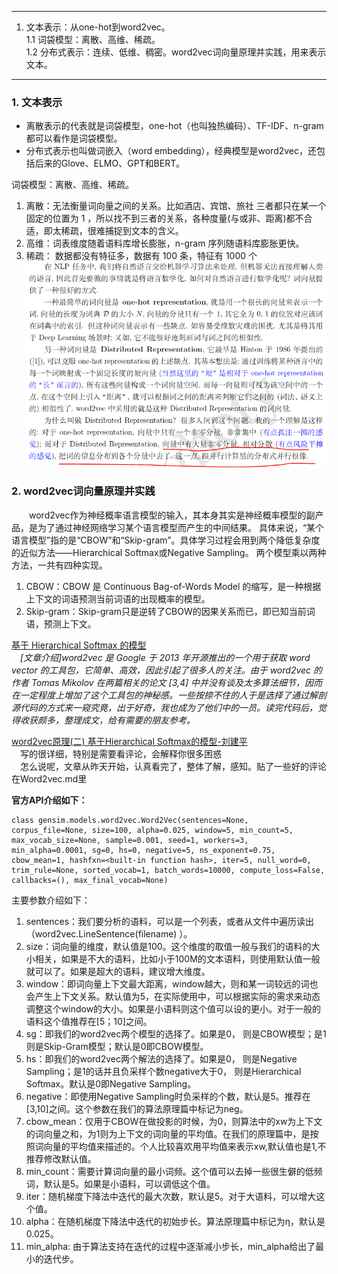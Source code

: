 ****
1. 文本表示：从one-hot到word2vec。   
1.1 词袋模型：离散、高维、稀疏。   
1.2 分布式表示：连续、低维、稠密。word2vec词向量原理并实践，用来表示文本。   
****    
### 1. 文本表示   
* 离散表示的代表就是词袋模型，one-hot（也叫独热编码）、TF-IDF、n-gram都可以看作是词袋模型。   
* 分布式表示也叫做词嵌入（word embedding），经典模型是word2vec，还包括后来的Glove、ELMO、GPT和BERT。   
  
词袋模型：离散、高维、稀疏。    
1. 离散：无法衡量词向量之间的关系。比如酒店、宾馆、旅社 三者都只在某一个固定的位置为 1 ，所以找不到三者的关系，各种度量(与或非、距离)都不合适，即太稀疏，很难捕捉到文本的含义。   
2. 高维：词表维度随着语料库增长膨胀，n-gram 序列随语料库膨胀更快。   
3. 稀疏： 数据都没有特征多，数据有 100 条，特征有 1000 个   
![词向量](./images/词向量.png)   
### 2. word2vec词向量原理并实践   
&emsp;&emsp;word2vec作为神经概率语言模型的输入，其本身其实是神经概率模型的副产品，是为了通过神经网络学习某个语言模型而产生的中间结果。
具体来说，“某个语言模型”指的是“CBOW”和“Skip-gram”。具体学习过程会用到两个降低复杂度的近似方法——Hierarchical Softmax或Negative Sampling。
两个模型乘以两种方法，一共有四种实现。   
1. CBOW：CBOW 是 Continuous Bag-of-Words Model 的缩写，是一种根据上下文的词语预测当前词语的出现概率的模型。
2. Skip-gram：Skip-gram只是逆转了CBOW的因果关系而已，即已知当前词语，预测上下文。     

[基于 Hierarchical Softmax 的模型](https://blog.csdn.net/itplus/article/details/37969817)   
&emsp;*[文章介绍]word2vec 是 Google 于 2013 年开源推出的一个用于获取 word vector 的工具包，它简单、高效，因此引起了很多人的关注。由于 word2vec 的作者 Tomas Mikolov 在两篇相关的论文 [3,4] 中并没有谈及太多算法细节，因而在一定程度上增加了这个工具包的神秘感。一些按捺不住的人于是选择了通过解剖源代码的方式来一窥究竟，出于好奇，我也成为了他们中的一员。读完代码后，觉得收获颇多，整理成文，给有需要的朋友参考。*     
   
[word2vec原理(二) 基于Hierarchical Softmax的模型-刘建平](http://www.cnblogs.com/pinard/p/7243513.html#!comments)   
&emsp;写的很详细，特别是需要看评论，会解释你很多困惑   
&emsp;怎么说呢，文章从昨天开始，认真看完了，整体了解，感知。贴了一些好的评论在Word2vec.md里    

**官方API介绍如下：**  
```
class gensim.models.word2vec.Word2Vec(sentences=None, corpus_file=None, size=100, alpha=0.025, window=5, min_count=5, max_vocab_size=None, sample=0.001, seed=1, workers=3, min_alpha=0.0001, sg=0, hs=0, negative=5, ns_exponent=0.75, cbow_mean=1, hashfxn=<built-in function hash>, iter=5, null_word=0, trim_rule=None, sorted_vocab=1, batch_words=10000, compute_loss=False, callbacks=(), max_final_vocab=None)
```
主要参数介绍如下：   
1. sentences：我们要分析的语料，可以是一个列表，或者从文件中遍历读出（word2vec.LineSentence(filename) ）。   
2. size：词向量的维度，默认值是100。这个维度的取值一般与我们的语料的大小相关，如果是不大的语料，比如小于100M的文本语料，则使用默认值一般就可以了。如果是超大的语料，建议增大维度。    
3. window：即词向量上下文最大距离，window越大，则和某一词较远的词也会产生上下文关系。默认值为5，在实际使用中，可以根据实际的需求来动态调整这个window的大小。如果是小语料则这个值可以设的更小。对于一般的语料这个值推荐在[5；10]之间。    
4. sg：即我们的word2vec两个模型的选择了。如果是0， 则是CBOW模型；是1则是Skip-Gram模型；默认是0即CBOW模型。    
5. hs：即我们的word2vec两个解法的选择了。如果是0， 则是Negative Sampling；是1的话并且负采样个数negative大于0， 则是Hierarchical Softmax。默认是0即Negative Sampling。    
6. negative：即使用Negative Sampling时负采样的个数，默认是5。推荐在[3,10]之间。这个参数在我们的算法原理篇中标记为neg。   
7. cbow_mean：仅用于CBOW在做投影的时候，为0，则算法中的xw为上下文的词向量之和，为1则为上下文的词向量的平均值。在我们的原理篇中，是按照词向量的平均值来描述的。个人比较喜欢用平均值来表示xw,默认值也是1,不推荐修改默认值。   
8. min_count：需要计算词向量的最小词频。这个值可以去掉一些很生僻的低频词，默认是5。如果是小语料，可以调低这个值。   
9. iter：随机梯度下降法中迭代的最大次数，默认是5。对于大语料，可以增大这个值。   
10. alpha：在随机梯度下降法中迭代的初始步长。算法原理篇中标记为η，默认是0.025。   
11. min_alpha: 由于算法支持在迭代的过程中逐渐减小步长，min_alpha给出了最小的迭代步。   
